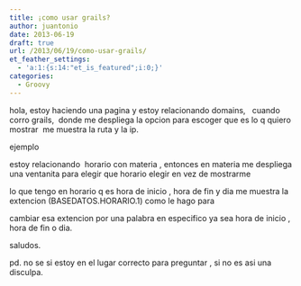 ```yaml
---
title: ¡como usar grails?
author: juantonio
date: 2013-06-19
draft: true
url: /2013/06/19/como-usar-grails/
et_feather_settings:
  - 'a:1:{s:14:"et_is_featured";i:0;}'
categories:
  - Groovy
---
```

hola, estoy haciendo una pagina y estoy relacionando domains,   cuando corro grails,  donde me despliega la opcion para escoger que es lo q quiero mostrar  me muestra la ruta y la ip.

ejemplo

estoy relacionando  horario con materia , entonces en materia me despliega una ventanita para elegir que horario elegir en vez de mostrarme

lo que tengo en horario q es hora de inicio , hora de fin y dia me muestra la extencion (BASEDATOS.HORARIO.1) como le hago para

cambiar esa extencion por una palabra en especifico ya sea hora de inicio , hora de fin o dia.

saludos.

pd. no se si estoy en el lugar correcto para preguntar , si no es asi una disculpa.